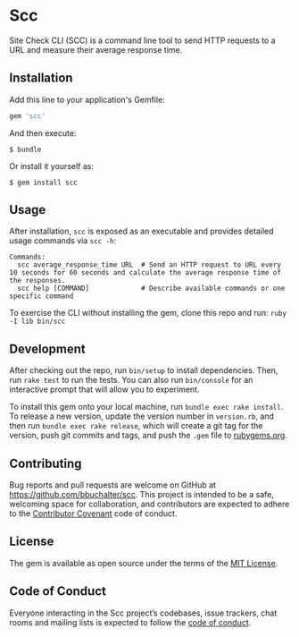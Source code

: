 # Scc
Site Check CLI (SCC) is a command line tool to send HTTP requests to a URL and measure their average response time.

## Installation

Add this line to your application's Gemfile:

```ruby
gem 'scc'
```

And then execute:

    $ bundle

Or install it yourself as:

    $ gem install scc

## Usage

After installation, `scc` is exposed as an executable and provides detailed
usage commands via `scc -h`:

```
Commands:
  scc average_response_time URL  # Send an HTTP request to URL every 10 seconds for 60 seconds and calculate the average response time of the responses.
  scc help [COMMAND]             # Describe available commands or one specific command
```


To exercise the CLI without installing the gem, clone this repo and run: `ruby -I lib bin/scc`

## Development

After checking out the repo, run `bin/setup` to install dependencies. Then, run `rake test` to run the tests. You can also run `bin/console` for an interactive prompt that will allow you to experiment.

To install this gem onto your local machine, run `bundle exec rake install`. To release a new version, update the version number in `version.rb`, and then run `bundle exec rake release`, which will create a git tag for the version, push git commits and tags, and push the `.gem` file to [rubygems.org](https://rubygems.org).

## Contributing

Bug reports and pull requests are welcome on GitHub at https://github.com/bbuchalter/scc. This project is intended to be a safe, welcoming space for collaboration, and contributors are expected to adhere to the [Contributor Covenant](http://contributor-covenant.org) code of conduct.

## License

The gem is available as open source under the terms of the [MIT License](https://opensource.org/licenses/MIT).

## Code of Conduct

Everyone interacting in the Scc project’s codebases, issue trackers, chat rooms and mailing lists is expected to follow the [code of conduct](https://github.com/bbuchalter/scc/blob/master/CODE_OF_CONDUCT.md).
